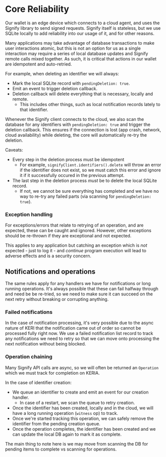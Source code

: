 # Core Reliability

Our wallet is an edge device which connects to a cloud agent, and uses the Signify library to send signed requests.
Signify itself is stateless, but we use SQLite locally to add reliability into our usage of it, and for other reasons.

Many applications may take advantage of database transactions to make user interactions atomic, but this is not an option for us as a single interaction may require a series of local database updates and Signify remote calls mixed together.
As such, it is critical that actions in our wallet are idempotent and auto-retried.

For example, when deleting an identifier we will always:
- Mark the local SQLite record with `pendingDeletion: true`.
- Emit an event to trigger deletion callback.
- Deletion callback will delete everything that is necessary, locally and remote.
  - This includes other things, such as local notification records lately to that identifier.

Whenever the Signify client connects to the cloud, we also scan the database for any identifiers with `pendingDeletion: true` and trigger the deletion callback.
This ensures if the connection is lost (app crash, network, cloud availability) while deleting, the core will automatically re-try the deletion.

Caveats:
- Every step in the deletion process must be idempotent
  - For example, `signifyClient.identifiers().delete` will throw an error if the identifier does not exist, so we must catch this error and ignore it if it successfully occured in the previous attempt.
- The last step in the deletion process *must* be to delete the local SQLite record.
  - If not, we cannot be sure everything has completed and we have no way to re-try any failed parts (via scanning for `pendingDeletion: true`).

### Exception handling

For exceptions/errors that relate to retrying of an operation, and are expected, these can be caught and ignored.
However, other exceptions should be re-thrown if they are exceptional and not expected.

This applies to any application but catching an exception which is *not* expected - just to log it - and _continue_ program execution will lead to adverse effects and is a security concern.

## Notifications and operations

The same rules apply for any handlers we have for notifications or long running operations.
It's always possible that these can fail halfway through and need be be re-tried, so we need to make sure it can succeed on the next retry without breaking or corrupting anything.

### Failed notifications

In the case of notification processing, it's very possible due to the async nature of KERI that the notification came out of order so cannot be processed fully right now.
We use a failed notification list record to track any notifications we need to retry so that we can move onto processing the next notification without being blocked.

### Operation chaining

Many Signify API calls are async, so we will often be returned an `Operation` which we must track for completion on KERIA.

In the case of identifier creation:
- We queue an identifier to create and emit an event for our creation handler.
  - In case of a restart, we scan the queue to retry creation.
- Once the identifier has been created, locally and in the cloud, we will have a long running operation (`witness` op) to track.
- Once we're started tracking this operation, we can safely remove the identifier from the pending creation queue.
- Once the operation completes, the identifier has been created and we can update the local DB again to mark it as complete.

The main thing to note here is we may move from scanning the DB for pending items to complete vs scanning for operations.
